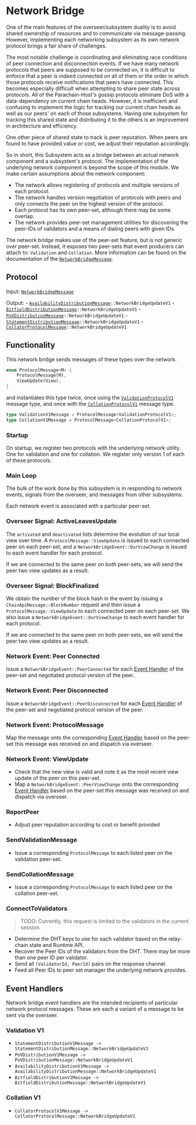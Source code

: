 # Network Bridge

One of the main features of the overseer/subsystem duality is to avoid shared ownership of resources and to communicate via message-passing. However, implementing each networking subsystem as its own network protocol brings a fair share of challenges.

The most notable challenge is coordinating and eliminating race conditions of peer connection and disconnection events. If we have many network protocols that peers are supposed to be connected on, it is difficult to enforce that a peer is indeed connected on all of them or the order in which those protocols receive notifications that peers have connected. This becomes especially difficult when attempting to share peer state across protocols. All of the Parachain-Host's gossip protocols eliminate DoS with a data-dependency on current chain heads. However, it is inefficient and confusing to implement the logic for tracking our current chain heads as well as our peers' on each of those subsystems. Having one subsystem for tracking this shared state and distributing it to the others is an improvement in architecture and efficiency.

One other piece of shared state to track is peer reputation. When peers are found to have provided value or cost, we adjust their reputation accordingly.

So in short, this Subsystem acts as a bridge between an actual network component and a subsystem's protocol. The implementation of the underlying network component is beyond the scope of this module. We make certain assumptions about the network component:
  * The network allows registering of protocols and multiple versions of each protocol.
  * The network handles version negotiation of protocols with peers and only connects the peer on the highest version of the protocol.
  * Each protocol has its own peer-set, although there may be some overlap.
  * The network provides peer-set management utilities for discovering the peer-IDs of validators and a means of dialing peers with given IDs.


The network bridge makes use of the peer-set feature, but is not generic over peer-set. Instead, it exposes two peer-sets that event producers can attach to: `Validation` and `Collation`. More information can be found on the documentation of the [`NetworkBridgeMessage`][NBM].

## Protocol

Input: [`NetworkBridgeMessage`][NBM]


Output:
	- [`AvailabilityDistributionMessage`][AvD]`::NetworkBridgeUpdateV1`
	- [`BitfieldDistributionMessage`][BitD]`::NetworkBridgeUpdateV1`
	- [`PoVDistributionMessage`][PoVD]`::NetworkBridgeUpdateV1`
	- [`StatementDistributionMessage`][StmtD]`::NetworkBridgeUpdateV1`
	- [`CollatorProtocolMessage`][CollP]`::NetworkBridgeUpdateV1`

## Functionality

This network bridge sends messages of these types over the network.

```rust
enum ProtocolMessage<M> {
	ProtocolMessage(M),
	ViewUpdate(View),
}
```

and instantiates this type twice, once using the [`ValidationProtocolV1`][VP1] message type, and once with the [`CollationProtocolV1`][CP1] message type.

```rust
type ValidationV1Message = ProtocolMessage<ValidationProtocolV1>;
type CollationV1Message = ProtocolMessage<CollationProtocolV1>;
```

### Startup

On startup, we register two protocols with the underlying network utility. One for validation and one for collation. We register only version 1 of each of these protocols.

### Main Loop

The bulk of the work done by this subsystem is in responding to network events, signals from the overseer, and messages from other subsystems.

Each network event is associated with a particular peer-set.

### Overseer Signal: ActiveLeavesUpdate

The `activated` and `deactivated` lists determine the evolution of our local view over time. A `ProtocolMessage::ViewUpdate` is issued to each connected peer on each peer-set, and a `NetworkBridgeEvent::OurViewChange` is issued to each event handler for each protocol.

If we are connected to the same peer on both peer-sets, we will send the peer two view updates as a result.

### Overseer Signal: BlockFinalized

We obtain the number of the block hash in the event by issuing a `ChainApiMessage::BlockNumber` request and then issue a `ProtocolMessage::ViewUpdate` to each connected peer on each peer-set. We also issue a `NetworkBridgeEvent::OurViewChange` to each  event handler for each protocol.

If we are connected to the same peer on both peer-sets, we will send the peer two view updates as a result.

### Network Event: Peer Connected

Issue a `NetworkBridgeEvent::PeerConnected` for each [Event Handler](#event-handlers) of the peer-set and negotiated protocol version of the peer.

### Network Event: Peer Disconnected

Issue a `NetworkBridgeEvent::PeerDisconnected` for each [Event Handler](#event-handlers) of the peer-set and negotiated protocol version of the peer.

### Network Event: ProtocolMessage

Map the message onto the corresponding [Event Handler](#event-handlers) based on the peer-set this message was received on and dispatch via overseer.

### Network Event: ViewUpdate

- Check that the new view is valid and note it as the most recent view update of the peer on this peer-set.
- Map a `NetworkBridgeEvent::PeerViewChange` onto the corresponding [Event Handler](#event-handlers) based on the peer-set this message was received on and dispatch  via overseer.

### ReportPeer

- Adjust peer reputation according to cost or benefit provided

### SendValidationMessage

- Issue a corresponding `ProtocolMessage` to each listed peer on the validation peer-set.

### SendCollationMessage

- Issue a corresponding `ProtocolMessage` to each listed peer on the collation peer-set.

### ConnectToValidators

> TODO: Currently, this request is limited to the validators in the current session.

- Determine the DHT keys to use for each validator based on the relay-chain state and Runtime API.
- Recover the Peer IDs of the validators from the DHT. There may be more than one peer ID per validator.
- Send all `(ValidatorId, PeerId)` pairs on the response channel.
- Feed all Peer IDs to peer set manager the underlying network provides.

## Event Handlers

Network bridge event handlers are the intended recipients of particular network protocol messages. These are each a variant of a message to be sent via the overseer.

### Validation V1

* `StatementDistributionV1Message -> StatementDistributionMessage::NetworkBridgeUpdateV1`
* `PoVDistributionV1Message -> PoVDistributionMessage::NetworkBridgeUpdateV1`
* `AvailabilityDistributionV1Message -> AvailabilityDistributionMessage::NetworkBridgeUpdateV1`
* `BitfieldDistributionV1Message -> BitfieldDistributionMessage::NetworkBridgeUpdateV1`

### Collation V1

* `CollatorProtocolV1Message -> CollatorProtocolMessage::NetworkBridgeUpdateV1`

[NBM]: ../../types/overseer-protocol.md#network-bridge-message
[AvD]: ../../types/overseer-protocol.md#availability-distribution-message
[BitD]: ../../types/overseer-protocol.md#bitfield-distribution-message
[PoVD]: ../../types/overseer-protocol.md#pov-distribution-message
[StmtD]: ../../types/overseer-protocol.md#statement-distribution-message
[CollP]: ../../types/overseer-protocol.md#collator-protocol-message

[VP1]: ../../types/network.md#validation-v1
[CP1]: ../../types/network.md#collation-v1
